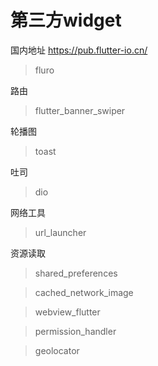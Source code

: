 # 第三方widget

国内地址
https://pub.flutter-io.cn/

> fluro

路由

> flutter_banner_swiper

轮播图

> toast

吐司

> dio

网络工具

> url_launcher 

资源读取

> shared_preferences 

> cached_network_image 

> webview_flutter 

> permission_handler
 
> geolocator 
